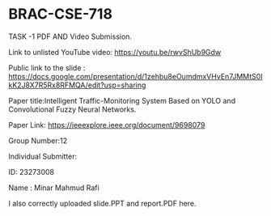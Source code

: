 # BRAC-CSE-718 
TASK -1 PDF AND Video Submission.

Link to unlisted YouTube video: https://youtu.be/rwvShUb9Gdw

Public link to the slide : https://docs.google.com/presentation/d/1zehbu8eOumdmxVHvEn7JMMtS0IkK2J8X7R5Rx8RFMQA/edit?usp=sharing

Paper title:Intelligent Traffic-Monitoring System Based on YOLO and Convolutional Fuzzy Neural Networks.

Paper Link: https://ieeexplore.ieee.org/document/9698079

Group Number:12

Individual Submitter:

ID: 23273008

Name : Minar Mahmud Rafi

I also correctly uploaded slide.PPT and report.PDF here.

